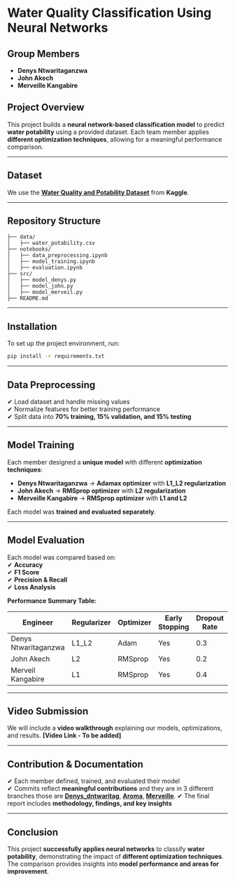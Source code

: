 # **Water Quality Classification Using Neural Networks**  

## **Group Members**  
- **Denys Ntwaritaganzwa**  
- **John Akech**  
- **Merveille Kangabire**  

## **Project Overview**  
This project builds a **neural network-based classification model** to predict **water potability** using a provided dataset. Each team member applies **different optimization techniques**, allowing for a meaningful performance comparison.  

---

## **Dataset**  
We use the **[Water Quality and Potability Dataset](https://drive.google.com/file/d/1VXHjV4Hi7d__I9v2KYudh32OVud3aEvm/view)** from **Kaggle**.  

---

## **Repository Structure**  
```
├── data/
│   ├── water_potability.csv
├── notebooks/
│   ├── data_preprocessing.ipynb
│   ├── model_training.ipynb
│   ├── evaluation.ipynb
├── src/
│   ├── model_denys.py
│   ├── model_john.py
│   ├── model_merveil.py
├── README.md
```
---

## **Installation**  
To set up the project environment, run:  
```bash
pip install -r requirements.txt
```
---

## **Data Preprocessing**  
✔ Load dataset and handle missing values  
✔ Normalize features for better training performance  
✔ Split data into **70% training, 15% validation, and 15% testing**  

---

## **Model Training**  
Each member designed a **unique model** with different **optimization techniques**:  

- **Denys Ntwaritaganzwa** → **Adamax optimizer** with **L1_L2 regularization**  
- **John Akech** → **RMSprop optimizer** with **L2 regularization**  
- **Merveille Kangabire** → **RMSprop optimizer** with **L1 and L2**  

Each model was **trained and evaluated separately**.  

---

## **Model Evaluation**  
Each model was compared based on:  
✔ **Accuracy**  
✔ **F1 Score**  
✔ **Precision & Recall**  
✔ **Loss Analysis**  

**Performance Summary Table:**  

| Engineer             | Regularizer    | Optimizer         | Early Stopping | Dropout Rate | Accuracy | F1 Score | Recall | Precision |
|----------------------|--------------- |-------------------|----------------|--------------|----------|----------|--------|-------------|
| Denys Ntwaritaganzwa | L1_L2          | Adam              | Yes            | 0.3          | X.XX%    | X.XX     | X.XX   | X.XX        |
| John Akech           | L2             | RMSprop           | Yes            | 0.2          | X.XX%    | X.XX     | X.XX   | X.XX        |
| Merveil Kangabire    | L1             | RMSprop           | Yes            | 0.4          | 86.7%    | 0.85     | 0.78   | 0.92        |

---

## **Video Submission**  
We will include a **video walkthrough** explaining our models, optimizations, and results. **[Video Link - To be added]**  

---

## **Contribution & Documentation**  
✔ Each member defined, trained, and evaluated their model  
✔ Commits reflect **meaningful contributions**  and they are in 3 different branches those are **[Denys_dntwaritag](https://github.com/MKangabire/Water_potability/blob/Denys_dntwaritag/Denys_Ntwaritaganzwa's_formative_II.ipynb)**, **[Aroma](https://github.com/MKangabire/Water_potability/blob/AROMA/Water_Quality_Classification_Model_Using_Neural_Networks.ipynb)**, **[Merveille](https://github.com/MKangabire/Water_potability/blob/Merveille/water_potability_.ipynb)**. 
✔ The final report includes **methodology, findings, and key insights**  

---

## **Conclusion**  
This project **successfully applies neural networks** to classify **water potability**, demonstrating the impact of **different optimization techniques**. The comparison provides insights into **model performance and areas for improvement**. 
